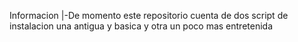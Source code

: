 Informacion
|-De momento este repositorio cuenta de dos script de instalacion una antigua y basica y otra un poco mas entretenida
